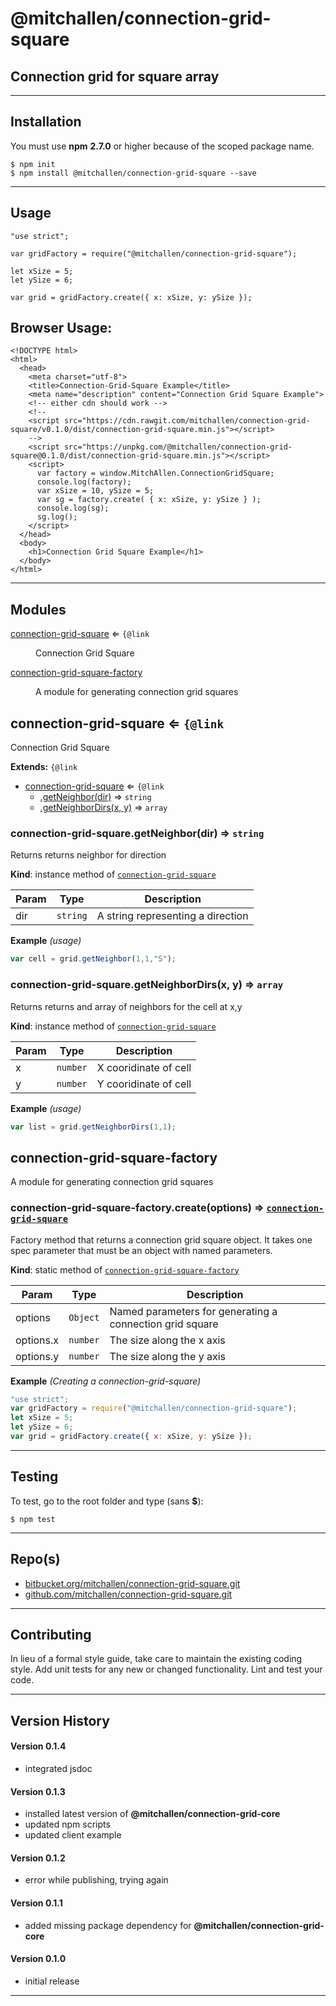 
@mitchallen/connection-grid-square
==
Connection grid for square array
--
* * *
## Installation

You must use __npm__ __2.7.0__ or higher because of the scoped package name.

    $ npm init
    $ npm install @mitchallen/connection-grid-square --save
  
* * *

## Usage

    "use strict";
    
    var gridFactory = require("@mitchallen/connection-grid-square");
    
	let xSize = 5;
	let ySize = 6;

    var grid = gridFactory.create({ x: xSize, y: ySize });

## Browser Usage:

    <!DOCTYPE html>
    <html>
      <head>
        <meta charset="utf-8">
        <title>Connection-Grid-Square Example</title>
        <meta name="description" content="Connection Grid Square Example">
        <!-- either cdn should work -->
        <!--
        <script src="https://cdn.rawgit.com/mitchallen/connection-grid-square/v0.1.0/dist/connection-grid-square.min.js"></script>
        -->
        <script src="https://unpkg.com/@mitchallen/connection-grid-square@0.1.0/dist/connection-grid-square.min.js"></script>
        <script>
          var factory = window.MitchAllen.ConnectionGridSquare;
          console.log(factory);
          var xSize = 10, ySize = 5;
          var sg = factory.create( { x: xSize, y: ySize } );
          console.log(sg);
          sg.log(); 
        </script>
      </head>
      <body>
        <h1>Connection Grid Square Example</h1>
      </body>
    </html>
    
* * *

## Modules

<dl>
<dt><a href="#module_connection-grid-square">connection-grid-square</a> ⇐ <code>{@link</code></dt>
<dd><p>Connection Grid Square</p>
</dd>
<dt><a href="#module_connection-grid-square-factory">connection-grid-square-factory</a></dt>
<dd><p>A module for generating connection grid squares</p>
</dd>
</dl>

<a name="module_connection-grid-square"></a>

## connection-grid-square ⇐ <code>{@link</code>
Connection Grid Square

**Extends:** <code>{@link</code>  

* [connection-grid-square](#module_connection-grid-square) ⇐ <code>{@link</code>
    * [.getNeighbor(dir)](#module_connection-grid-square+getNeighbor) ⇒ <code>string</code>
    * [.getNeighborDirs(x, y)](#module_connection-grid-square+getNeighborDirs) ⇒ <code>array</code>

<a name="module_connection-grid-square+getNeighbor"></a>

### connection-grid-square.getNeighbor(dir) ⇒ <code>string</code>
Returns returns neighbor for direction

**Kind**: instance method of <code>[connection-grid-square](#module_connection-grid-square)</code>  

| Param | Type | Description |
| --- | --- | --- |
| dir | <code>string</code> | A string representing a direction |

**Example** *(usage)*  
```js
var cell = grid.getNeighbor(1,1,"S"); 
```
<a name="module_connection-grid-square+getNeighborDirs"></a>

### connection-grid-square.getNeighborDirs(x, y) ⇒ <code>array</code>
Returns returns and array of neighbors for the cell at x,y

**Kind**: instance method of <code>[connection-grid-square](#module_connection-grid-square)</code>  

| Param | Type | Description |
| --- | --- | --- |
| x | <code>number</code> | X cooridinate of cell |
| y | <code>number</code> | Y cooridinate of cell |

**Example** *(usage)*  
```js
var list = grid.getNeighborDirs(1,1); 
```
<a name="module_connection-grid-square-factory"></a>

## connection-grid-square-factory
A module for generating connection grid squares

<a name="module_connection-grid-square-factory.create"></a>

### connection-grid-square-factory.create(options) ⇒ <code>[connection-grid-square](#module_connection-grid-square)</code>
Factory method that returns a connection grid square object.
It takes one spec parameter that must be an object with named parameters.

**Kind**: static method of <code>[connection-grid-square-factory](#module_connection-grid-square-factory)</code>  

| Param | Type | Description |
| --- | --- | --- |
| options | <code>Object</code> | Named parameters for generating a connection grid square |
| options.x | <code>number</code> | The size along the x axis |
| options.y | <code>number</code> | The size along the y axis |

**Example** *(Creating a connection-grid-square)*  
```js
"use strict";
var gridFactory = require("@mitchallen/connection-grid-square");
let xSize = 5;
let ySize = 6;
var grid = gridFactory.create({ x: xSize, y: ySize });
```

* * *

## Testing

To test, go to the root folder and type (sans __$__):

    $ npm test
   
* * *
 
## Repo(s)

* [bitbucket.org/mitchallen/connection-grid-square.git](https://bitbucket.org/mitchallen/connection-grid-square.git)
* [github.com/mitchallen/connection-grid-square.git](https://github.com/mitchallen/connection-grid-square.git)

* * *

## Contributing

In lieu of a formal style guide, take care to maintain the existing coding style.
Add unit tests for any new or changed functionality. Lint and test your code.

* * *

## Version History

#### Version 0.1.4

* integrated jsdoc 

#### Version 0.1.3

* installed latest version of __@mitchallen/connection-grid-core__ 
* updated npm scripts
* updated client example

#### Version 0.1.2

* error while publishing, trying again

#### Version 0.1.1 

* added missing package dependency for __@mitchallen/connection-grid-core__

#### Version 0.1.0 

* initial release

* * *

